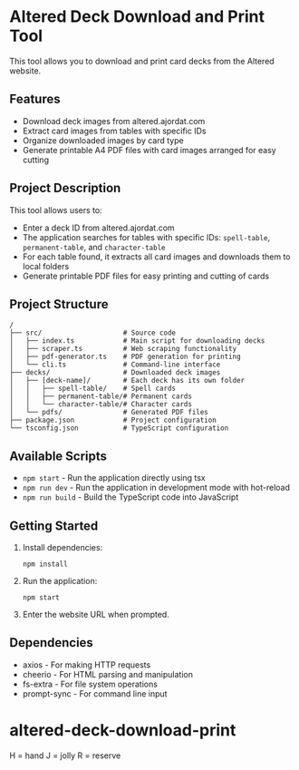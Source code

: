 # Altered Deck Download and Print Tool

This tool allows you to download and print card decks from the Altered website.

## Features

- Download deck images from altered.ajordat.com
- Extract card images from tables with specific IDs
- Organize downloaded images by card type
- Generate printable A4 PDF files with card images arranged for easy cutting

## Project Description

This tool allows users to:
- Enter a deck ID from altered.ajordat.com
- The application searches for tables with specific IDs: `spell-table`, `permanent-table`, and `character-table`
- For each table found, it extracts all card images and downloads them to local folders
- Generate printable PDF files for easy printing and cutting of cards

## Project Structure

```
/
├── src/                    # Source code
│   ├── index.ts            # Main script for downloading decks
│   ├── scraper.ts          # Web scraping functionality
│   ├── pdf-generator.ts    # PDF generation for printing
│   └── cli.ts              # Command-line interface
├── decks/                  # Downloaded deck images
│   ├── [deck-name]/        # Each deck has its own folder
│   │   ├── spell-table/    # Spell cards
│   │   ├── permanent-table/# Permanent cards
│   │   └── character-table/# Character cards
│   └── pdfs/               # Generated PDF files
├── package.json            # Project configuration
└── tsconfig.json           # TypeScript configuration
```

## Available Scripts

- `npm start` - Run the application directly using tsx
- `npm run dev` - Run the application in development mode with hot-reload
- `npm run build` - Build the TypeScript code into JavaScript

## Getting Started

1. Install dependencies:
   ```
   npm install
   ```

2. Run the application:
   ```
   npm start
   ```

3. Enter the website URL when prompted.

## Dependencies

- axios - For making HTTP requests
- cheerio - For HTML parsing and manipulation
- fs-extra - For file system operations
- prompt-sync - For command line input
# altered-deck-download-print

H = hand
J = jolly
R = reserve